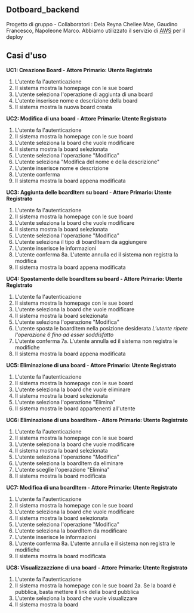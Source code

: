 Dotboard_backend
---
Progetto di gruppo - Collaboratori : Dela Reyna Chellee Mae, Gaudino Francesco, Napoleone Marco.
Abbiamo utilizzato il servizio di [AWS](https://docs.aws.amazon.com/ec2/index.html?nc2=h_ql_doc_ec2) per il deploy

Casi d'uso
---
**UC1: Creazione Board - Attore Primario: Utente Registrato**
1. L'utente fa l'autenticazione
2. Il sistema mostra la homepage con le sue board
3. L'utente seleziona l'operazione di aggiunta di una board
4. L'utente inserisce nome e descrizione della board
5. Il sistema mostra la nuova board creata

**UC2: Modifica di una board - Attore Primario: Utente Registrato**
1. L'utente fa l'autenticazione
2. Il sistema mostra la homepage con le sue board
3. L'utente seleziona la board che vuole modificare
4. Il sistema mostra la board selezionata
5. L'utente seleziona l'operazione "Modifica"
6. L'utente seleziona "Modifica del nome e della descrizione"
7. L'utente inserisce nome e descrizione
8. L'utente conferma
9. Il sistema mostra la board appena modificata

**UC3: Aggiunta delle boardItem su board - Attore Primario: Utente Registrato**
1. L'utente fa l'autenticazione
2. Il sistema mostra la homepage con le sue board
3. L'utente seleziona la board che vuole modificare
4. Il sistema mostra la board selezionata
5. L'utente seleziona l'operazione "Modifica"
6. L'utente seleziona il tipo di boardIteam da aggiungere
7. L'utente inserisce le informazioni
8. L'utente conferma
8a. L'utente annulla ed il sistema non registra la modifica
9. Il sistema mostra la board appena modificata

**UC4: Spostamento delle boardItem su board - Attore Primario: Utente Registrato**
1. L'utente fa l'autenticazione
2. Il sistema mostra la homepage con le sue board
3. L'utente seleziona la board che vuole modificare
4. Il sistema mostra la board selezionata
5. L'utente seleziona l'operazione "Modifica"
6. L'utente sposta le boardItem nella posizione desiderata
*L'utente ripete l'operazione 6 fino ad esser soddisfatto*
7. L'utente conferma
7a. L'utente annulla ed il sistema non registra le modifiche
8. Il sistema mostra la board appena modificata

**UC5: Eliminazione di una board - Attore Primario: Utente Registrato**
1. L'utente fa l'autenticazione
2. Il sistema mostra la homepage con le sue board
3. L'utente seleziona la board che vuole eliminare
4. Il sistema mostra la board selezionata
5. L'utente seleziona l'operazione "Elimina"
6. Il sistema mostra le board appartenenti all'utente

**UC6: Eliminazione di una boardItem - Attore Primario: Utente Registrato**
1. L'utente fa l'autenticazione
2. Il sistema mostra la homepage con le sue board
3. L'utente seleziona la board che vuole modificare
4. Il sistema mostra la board selezionata
5. L'utente seleziona l'operazione "Modifica"
6. L'utente seleziona la boardItem da eliminare
7. L'utente sceglie l'operazione "Elimina"
8. Il sistema mostra la board modificata

**UC7: Modifica di una boardItem - Attore Primario: Utente Registrato**
1. L'utente fa l'autenticazione
2. Il sistema mostra la homepage con le sue board
3. L'utente seleziona la board che vuole modificare
4. Il sistema mostra la board selezionata
5. L'utente seleziona l'operazione "Modifica"
6. L'utente seleziona la boardItem da modificare
7. L'utente inserisce le informazioni
8. L'utente conferma
8a. L'utente annulla e il sistema non registra le modifiche
9. Il sistema mostra la board modificata

**UC8: Visualizzazzione di una board - Attore Primario: Utente Registrato**
1. L'utente fa l'autenticazione
2. Il sistema mostra la homepage con le sue board
2a. Se la board è pubblica, basta mettere il link della board pubblica
3. L'utente seleziona la board che vuole visualizzare
4. Il sistema mostra la board
